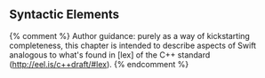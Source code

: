 ---
---

## Syntactic Elements

{% comment %}
Author guidance: purely as a way of kickstarting completeness, this chapter
is intended to describe aspects of Swift analogous to what's found in 
[lex] of the C++ standard (http://eel.is/c++draft/#lex).
{% endcomment %}
